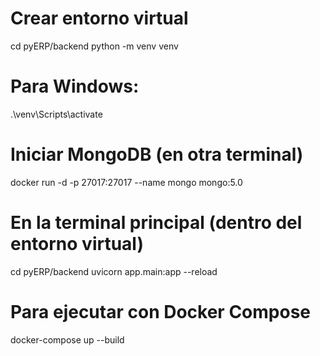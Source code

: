 # Crear entorno virtual
cd pyERP/backend
python -m venv venv
# Para Windows: 
.\venv\Scripts\activate



# Iniciar MongoDB (en otra terminal)
docker run -d -p 27017:27017 --name mongo mongo:5.0

# En la terminal principal (dentro del entorno virtual)
cd pyERP/backend
uvicorn app.main:app --reload

# Para ejecutar con Docker Compose
docker-compose up --build




